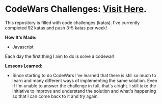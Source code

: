 # CodeWars Challenges: [Visit Here](https://www.codewars.com/users/katic0des_). 
This repository is filled with code challenges (katas). I've currently completed 92 katas and push 3-5 katas per week!

**How It's Made:** 
- Javascript

Each day the first thing I aim to do is solve a codewar!


**Lessons Learned:** 
- Since starting to do CodeWars I've learned that there is still so much to learn and many different ways of implementing the same solution. Even if I'm unable to answer the challenge in full, that's alright. I still take the initiative to improve and understand the solution and what's happening so that I can come back to it and try again. 

